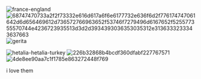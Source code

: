 ![france-england](https://github.com/user-attachments/assets/f5f36929-3b6e-4be4-93e0-ddaed730dec2)![68747470733a2f2f73332e616d617a6f6e6177732e636f6d2f776174747061642d6d656469612d736572766963652f53746f7279496d6167652f525577355570744e4236723935513d3d2d3934393036353035312e3136333233343637663](https://github.com/user-attachments/assets/b2a671ec-8eae-413d-b19e-8d084cf67f13)
![gerita](https://github.com/user-attachments/assets/a92bb1a1-df11-4fea-8e44-bff61540ffb3)


![hetalia-hetalia-turkey](https://github.com/user-attachments/assets/6622e63e-1468-43af-bf46-ee0e332e9733)
![226b32868b4bcdf360dfabf227767571](https://github.com/user-attachments/assets/99b9e2f7-8727-4076-9b9d-20343afc3842)
![4de8ee90aa7c1f1785e863272448f769](https://github.com/user-attachments/assets/907dc127-6fa1-4189-89f7-8e7d44c85b8d)

i love them
